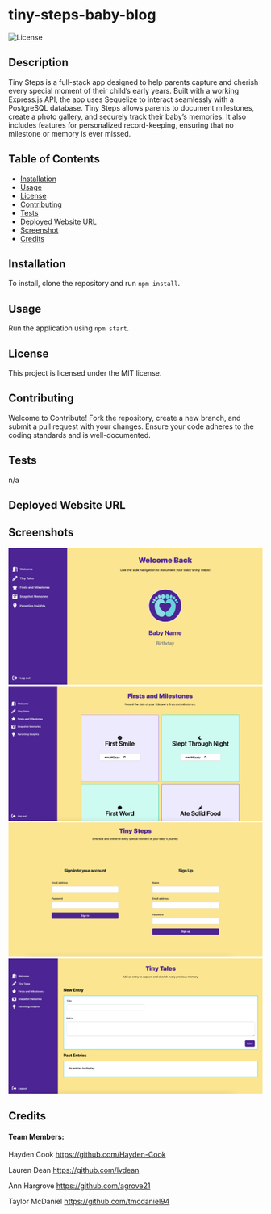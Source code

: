 # tiny-steps-baby-blog
![License](https://img.shields.io/badge/license-MIT-blue.svg)

## Description
Tiny Steps is a full-stack app designed to help parents capture and cherish every special moment of their child’s early years. Built with a working Express.js API, the app uses Sequelize to interact seamlessly with a PostgreSQL database. Tiny Steps allows parents to document milestones, create a photo gallery, and securely track their baby’s memories. It also includes features for personalized record-keeping, ensuring that no milestone or memory is ever missed.

## Table of Contents
- [Installation](#installation)
- [Usage](#usage)
- [License](#license)
- [Contributing](#contributing)
- [Tests](#tests)
- [Deployed Website URL](#deployed-website-url)
- [Screenshot](#screenshot)
- [Credits](#credits)

## Installation
To install, clone the repository and run `npm install`.

## Usage
Run the application using `npm start`.

## License
This project is licensed under the MIT license.

## Contributing
Welcome to Contribute! Fork the repository, create a new branch, and submit a pull request with your changes. Ensure your code adheres to the coding standards and is well-documented.

## Tests
n/a

## Deployed Website URL
<!-- https://zero11-note-taker.onrender.com/ -->

## Screenshots
<!-- ### File Structure -->
<!-- <img src="assets/file structure.png" width="800px"> -->
![Home Page](/develop/images/home.png)
![Milestones](/develop/images/milestones.png)
![Sign in](/develop/images/signin.png)
![Tiny Tales](/develop/images/tinytales.png)

## Credits
#### Team Members:

Hayden Cook
https://github.com/Hayden-Cook

Lauren Dean
https://github.com/lvdean

Ann Hargrove
https://github.com/agrove21

Taylor McDaniel
https://github.com/tmcdaniel94

